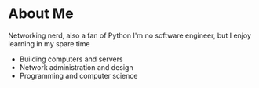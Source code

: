 # About Me
Networking nerd, also a fan of Python
I'm no software engineer, but I enjoy learning in my spare time
- Building computers and servers
- Network administration and design
- Programming and computer science
